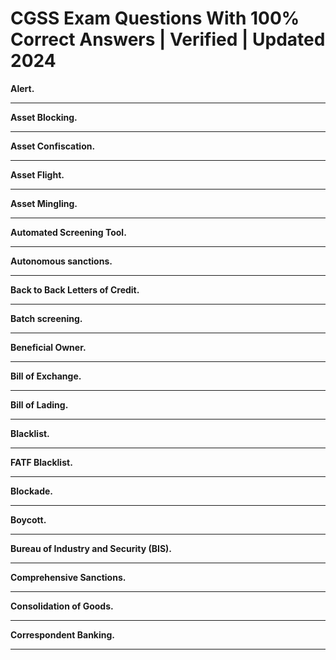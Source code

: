 # CGSS Exam Questions With 100% Correct Answers | Verified | Updated 2024

**Alert.**

***
**Asset Blocking.**

***
**Asset Confiscation.**

***
**Asset Flight.**

***
**Asset Mingling.**

***
**Automated Screening Tool.**

***
**Autonomous sanctions.**

***
**Back to Back Letters of Credit.**

***
**Batch screening.**

***
**Beneficial Owner.**

***
**Bill of Exchange.**

***
**Bill of Lading.**

***
**Blacklist.**

***
**FATF Blacklist.**

***
**Blockade.**

***
**Boycott.**

***
**Bureau of Industry and Security (BIS).**

***
**Comprehensive Sanctions.**

***
**Consolidation of Goods.**

***
**Correspondent Banking.**

***
